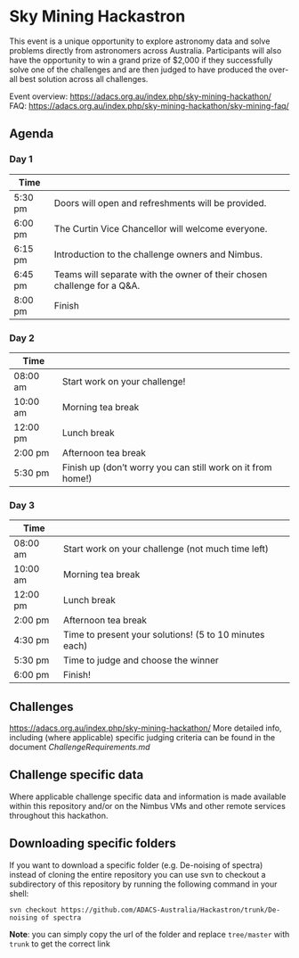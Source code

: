 # Sky Mining Hackastron
This event is a unique opportunity to explore astronomy data and solve problems directly from astronomers across Australia. 
Participants will also have the opportunity to win a grand prize of $2,000 if they successfully solve one of the challenges and are then judged to have produced the over-all best solution across all challenges.

Event overview: https://adacs.org.au/index.php/sky-mining-hackathon/
FAQ: https://adacs.org.au/index.php/sky-mining-hackathon/sky-mining-faq/

## Agenda

### Day 1
| Time   | |
| ------ | ------------- |
|5:30 pm | Doors will open and refreshments will be provided.|
|6:00 pm | The Curtin Vice Chancellor will welcome everyone.|
|6:15 pm | Introduction to the challenge owners and Nimbus.|
|6:45 pm | Teams will separate with the owner of their chosen challenge for a Q&A.|
|8:00 pm | Finish |

### Day 2
| Time   | |
| ------ | ------------- |
|08:00 am| Start work on your challenge!|
|10:00 am| Morning tea break|
|12:00 pm| Lunch break|
|2:00 pm | Afternoon tea break|
|5:30 pm | Finish up (don’t worry you can still work on it from home!)|

### Day 3
| Time   | |
| ------ | ------------- |
|08:00 am| Start work on your challenge (not much time left)|
|10:00 am| Morning tea break|
|12:00 pm| Lunch break|
|2:00 pm | Afternoon tea break|
|4:30 pm | Time to present your solutions! (5 to 10 minutes each)|
|5:30 pm | Time to judge and choose the winner|
|6:00 pm | Finish!|

## Challenges
https://adacs.org.au/index.php/sky-mining-hackathon/
More detailed info, including (where applicable) specific judging criteria can be found in the document	
_ChallengeRequirements.md_

## Challenge specific data
Where applicable challenge specific data and information is made available within this repository and/or on the Nimbus VMs and other 
remote services throughout this hackathon.

## Downloading specific folders
If you want to download a specific folder (e.g. De-noising of spectra) instead of cloning the entire repository you can use svn to 
checkout a subdirectory of this repository by running the following command in your shell:

`svn checkout https://github.com/ADACS-Australia/Hackastron/trunk/De-noising of spectra`

**Note**: you can simply copy the url of the folder and replace `tree/master` with `trunk` to get the correct link
